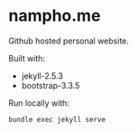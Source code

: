 # nampho.me 

Github hosted personal website.

Built with:
- jekyll-2.5.3
- bootstrap-3.3.5

Run locally with:
```
bundle exec jekyll serve
```
